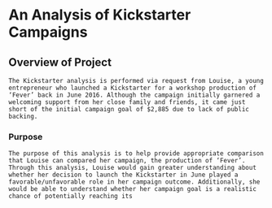 # An Analysis of Kickstarter Campaigns

## Overview of Project

	The Kickstarter analysis is performed via request from Louise, a young entrepreneur who launched a Kickstarter for a workshop production of ‘Fever’ back in June 2016. Although the campaign initially garnered a welcoming support from her close family and friends, it came just short of the initial campaign goal of $2,885 due to lack of public backing.

### Purpose

	The purpose of this analysis is to help provide appropriate comparison that Louise can compared her campaign, the production of ‘Fever’. Through this analysis, Louise would gain greater understanding about whether her decision to launch the Kickstarter in June played a favorable/unfavorable role in her campaign outcome. Additionally, she would be able to understand whether her campaign goal is a realistic chance of potentially reaching its 
